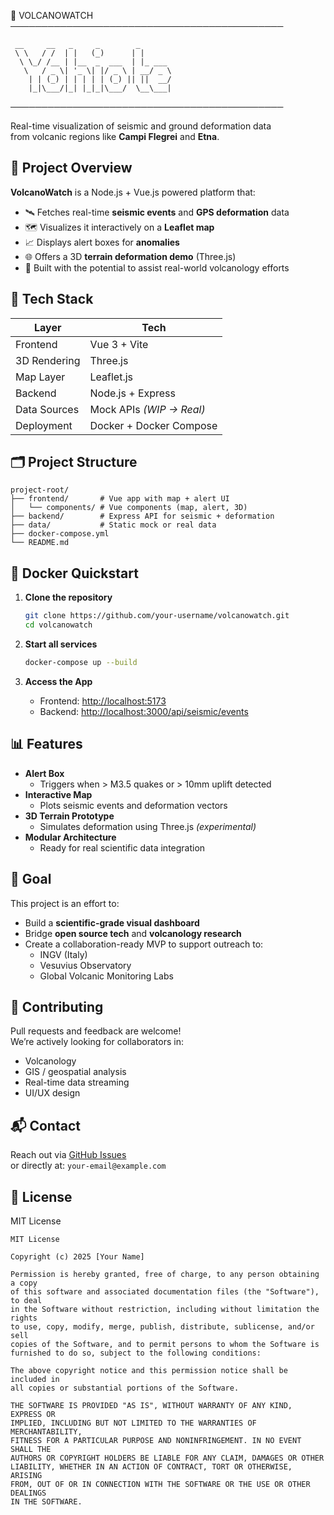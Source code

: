 
🌋 VOLCANOWATCH
────────────────────────────────────────────

     __     __   _     _        _       
     \ \   / /  | |   (_)      | |      
      \ \_/ /__ | |__  _  ___  | |_ ___ 
       \   / _ \| '_ \| |/ _ \ | __/ _ \
        | | (_) | | | | | (_) || ||  __/
        |_|\___/|_| |_|_|\___/  \__\___|
        
────────────────────────────────────────────

Real-time visualization of seismic and ground deformation data  
from volcanic regions like **Campi Flegrei** and **Etna**.

## 🚀 Project Overview

**VolcanoWatch** is a Node.js + Vue.js powered platform that:

- 🛰️ Fetches real-time **seismic events** and **GPS deformation** data  
- 🗺️ Visualizes it interactively on a **Leaflet map**  
- 📈 Displays alert boxes for **anomalies**  
- 🌐 Offers a 3D **terrain deformation demo** (Three.js)  
- 📡 Built with the potential to assist real-world volcanology efforts  

## 🧩 Tech Stack

| Layer         | Tech             |
| ------------- | ---------------- |
| Frontend      | Vue 3 + Vite     |
| 3D Rendering  | Three.js         |
| Map Layer     | Leaflet.js       |
| Backend       | Node.js + Express|
| Data Sources  | Mock APIs *(WIP → Real)* |
| Deployment    | Docker + Docker Compose |

## 🗂️ Project Structure

```
project-root/
├── frontend/       # Vue app with map + alert UI
│   └── components/ # Vue components (map, alert, 3D)
├── backend/        # Express API for seismic + deformation
├── data/           # Static mock or real data
├── docker-compose.yml
└── README.md
```

## 🐳 Docker Quickstart

1. **Clone the repository**  
   ```bash
   git clone https://github.com/your-username/volcanowatch.git
   cd volcanowatch
   ```

2. **Start all services**  
   ```bash
   docker-compose up --build
   ```

3. **Access the App**  
   - Frontend: [http://localhost:5173](http://localhost:5173)  
   - Backend: [http://localhost:3000/api/seismic/events](http://localhost:3000/api/seismic/events)

## 📊 Features

- **Alert Box**  
  - Triggers when > M3.5 quakes or > 10mm uplift detected
- **Interactive Map**  
  - Plots seismic events and deformation vectors
- **3D Terrain Prototype**  
  - Simulates deformation using Three.js *(experimental)*
- **Modular Architecture**  
  - Ready for real scientific data integration

## 🎯 Goal

This project is an effort to:
- Build a **scientific-grade visual dashboard**
- Bridge **open source tech** and **volcanology research**
- Create a collaboration-ready MVP to support outreach to:
  - INGV (Italy)
  - Vesuvius Observatory
  - Global Volcanic Monitoring Labs

## 🙌 Contributing

Pull requests and feedback are welcome!  
We’re actively looking for collaborators in:
- Volcanology
- GIS / geospatial analysis
- Real-time data streaming
- UI/UX design

## 📬 Contact

Reach out via [GitHub Issues](https://github.com/your-username/volcanowatch/issues)  
or directly at: `your-email@example.com`

## 📜 License

MIT License

```
MIT License

Copyright (c) 2025 [Your Name]

Permission is hereby granted, free of charge, to any person obtaining a copy
of this software and associated documentation files (the "Software"), to deal
in the Software without restriction, including without limitation the rights  
to use, copy, modify, merge, publish, distribute, sublicense, and/or sell  
copies of the Software, and to permit persons to whom the Software is  
furnished to do so, subject to the following conditions:  

The above copyright notice and this permission notice shall be included in  
all copies or substantial portions of the Software.  

THE SOFTWARE IS PROVIDED "AS IS", WITHOUT WARRANTY OF ANY KIND, EXPRESS OR  
IMPLIED, INCLUDING BUT NOT LIMITED TO THE WARRANTIES OF MERCHANTABILITY,  
FITNESS FOR A PARTICULAR PURPOSE AND NONINFRINGEMENT. IN NO EVENT SHALL THE  
AUTHORS OR COPYRIGHT HOLDERS BE LIABLE FOR ANY CLAIM, DAMAGES OR OTHER  
LIABILITY, WHETHER IN AN ACTION OF CONTRACT, TORT OR OTHERWISE, ARISING  
FROM, OUT OF OR IN CONNECTION WITH THE SOFTWARE OR THE USE OR OTHER DEALINGS  
IN THE SOFTWARE.
```
